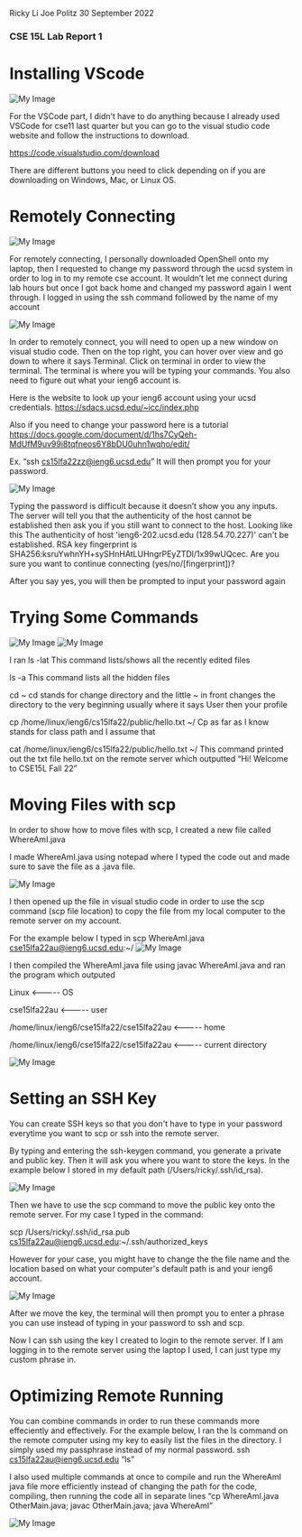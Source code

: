 Ricky Li
Joe Politz
30 September 2022

### CSE 15L Lab Report 1

# Installing VScode

![My Image](sc-lab-report-1.PNG)

For the VSCode part, I didn’t have to do anything because I already used VSCode for cse11 last quarter but you can go to the visual studio code website and follow the instructions to download.

https://code.visualstudio.com/download 

There are different buttons you need to click depending on if you are downloading on Windows, Mac, or Linux OS.

# Remotely Connecting

![My Image](sc-lab-report-1-2.PNG)

For remotely connecting, I personally downloaded OpenShell onto my laptop, then I requested to change my password through the ucsd system in order to log in to my remote cse account. It wouldn’t let me connect during lab hours but once I got back home and changed my password again I went through. I logged in using the ssh command followed by the name of my account

![My Image](sc-lab-report1-2.JPG)

In order to remotely connect, you will need to open up a new window on visual studio code. Then on the top right, you can hover over view and go down to where it says Terminal. Click on terminal in order to view the terminal. The terminal is where you will be typing your commands. You also need to figure out what your ieng6 account is.

Here is the website to look up your ieng6 account using your ucsd credentials.
https://sdacs.ucsd.edu/~icc/index.php

Also if you need to change your password here is a tutorial
https://docs.google.com/document/d/1hs7CyQeh-MdUfM9uv99i8tqfneos6Y8bDU0uhn1wqho/edit/

Ex. “ssh cs15lfa22zz@ieng6.ucsd.edu”
It will then prompt you for your password. 

![My Image](sc-lab-report1.JPG)
 
Typing the password is difficult because it doesn’t show you any inputs. The server will tell you that the authenticity of the host cannot be established then ask you if you still want to connect to the host.
Looking like this
The authenticity of host 'ieng6-202.ucsd.edu (128.54.70.227)' can't be established.
RSA key fingerprint is SHA256:ksruYwhnYH+sySHnHAtLUHngrPEyZTDl/1x99wUQcec.
Are you sure you want to continue connecting (yes/no/[fingerprint])? 

After you say yes, you will then be prompted to input your password again

# Trying Some Commands


![My Image](sc-lab-report-1-3.PNG)
![My Image](sc-lab-report-1-4.PNG)

I ran
ls -lat
This command lists/shows all the recently edited files

ls -a
This command lists all the hidden files

cd ~
cd stands for change directory and the little ~ in front changes the directory to the very beginning usually where it says User then your profile

cp /home/linux/ieng6/cs15lfa22/public/hello.txt ~/
Cp as far as I know stands for class path and I assume that

cat /home/linux/ieng6/cs15lfa22/public/hello.txt ~/
This command printed out the txt file hello.txt on the remote server which outputted “Hi! Welcome to CSE15L Fall 22”

# Moving Files with scp

In order to show how to move files with scp, I created a new file called WhereAmI.java
 
I made WhereAmI.java using notepad where I typed the code out and made sure to save the file as a .java file.
 
![My Image](sc-lab-report1-3.JPG)

I then opened up the file in visual studio code in order to use the scp command (scp file location) to copy the file from my local computer to the remote server on my account.

 
For the example below I typed in scp WhereAmI.java cse15lfa22au@ieng6.ucsd.edu:~/
![My Image](sc-lab-report-1-5.PNG)

I then compiled the WhereAmI.java file using javac WhereAmI.java and ran the program which outputed 

Linux    <----- OS

cse15lfa22au     <----- user

/home/linux/ieng6/cse15lfa22/cse15lfa22au    <----- home

/home/linux/ieng6/cse15lfa22/cse15lfa22au    <----- current directory

![My Image](sc-lab-report-1-6.PNG)

# Setting an SSH Key

You can create SSH keys so that you don't have to type in your password everytime you want to scp or ssh into the remote server. 

By typing and entering the ssh-keygen command, you generate a private and public key. Then it will ask you where you want to store the keys. In the example below I stored in my default path (/Users/ricky/.ssh/id_rsa).

![My Image](sc-lab-report-1-7.PNG)


Then we have to use the scp command to move the public key onto the remote server. For my case I typed in the command:


scp /Users/ricky/.ssh/id_rsa.pub cs15lfa22au@ieng6.ucsd.edu:~/.ssh/authorized_keys

However for your case, you might have to change the the file name and the location based on what your computer's default path is and your ieng6 account.

![My Image](sc-lab-report-1-8.PNG)

After we move the key, the terminal will then prompt you to enter a phrase you can use instead of typing in your password to ssh and scp.

Now I can ssh using the key I created to login to the remote server. If I am logging in to the remote server using the laptop I used, I can just type my custom phrase in.

# Optimizing Remote Running


You can combine commands in order to run these commands more effeciently and effectively. For the example below, I ran the ls command on the remote computer using my key to easily list the files in the directory. I simply used my passphrase instead of my normal password.
ssh cs15lfa22au@ieng6.ucsd.edu “ls”

I also used multiple commands at once to compile and run the WhereAmI java file more efficiently instead of changing the path for the code, compiling, then running the code all in separate lines
“cp WhereAmI.java OtherMain.java; javac OtherMain.java; java WhereAmI”

![My Image](sc-lab-report-1-9.PNG)


